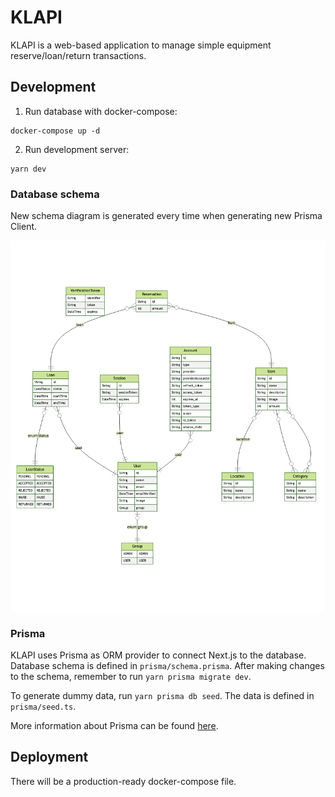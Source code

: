 # KLAPI

KLAPI is a web-based application to manage simple equipment reserve/loan/return transactions.

## Development

1. Run database with docker-compose:

```
docker-compose up -d
```

2. Run development server:

```
yarn dev
```

### Database schema

New schema diagram is generated every time when generating new Prisma Client.

![Database schema](./prisma/ERD.png)

### Prisma

KLAPI uses Prisma as ORM provider to connect Next.js to the database. Database schema is defined in `prisma/schema.prisma`. After making changes to the schema, remember to run `yarn prisma migrate dev`.

To generate dummy data, run `yarn prisma db seed`. The data is defined in `prisma/seed.ts`.

More information about Prisma can be found [here](https://www.prisma.io/docs/concepts/overview/what-is-prisma).

## Deployment

There will be a production-ready docker-compose file.
